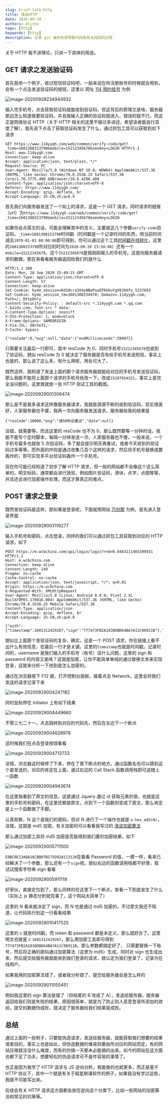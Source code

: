 ```yaml
---
slug: brief-talk-http
title: 浅谈HTTP
date: 2020-09-29
authors: mlishu
tags: [http]
keywords: [http]
description: 记录 git 操作失误导致代码丢失与找回的过程
---
```


<!-- truncate -->

关于 HTTP 我不讲理论，只讲一下具体的用途。

## GET 请求之发送验证码

首先我举一个例子，收过短信验证码吧，一般来说在你注册账号的时候就会用到，会有一个点击发送验证码的按钮，这里以 网址 [114 预约挂号](https://www.114yygh.com/) 为例

![image-20200928234944932](https://img.mlishu.cn/image-20200928234944932.png)

输入完手机号，点击获取验证码就能收到验证码，但这背后的原理又是啥，服务器那边怎么知道我要验证码，并且我输入正确的验证码就进入，错误的就不行。而这正是网络协议 HTTP（关于 HTTP 相关的这里不做过多讲述，希望读者能自行百度了解），我先说下点击了获取验证码发生了什么，通过抓包工具可以获取到如下请求

```http
GET https://www.114yygh.com/web/common/verify-code/get?_time=1601308153790&mobile=15212345678&smsKey=LOGIN HTTP/1.1
Host: www.114yygh.com
Connection: keep-alive
Accept: application/json, text/plain, */*
Request-Source: PC
User-Agent: Mozilla/5.0 (Windows NT 10.0; WOW64) AppleWebKit/537.36 (KHTML, like Gecko) Chrome/70.0.3538.25 Safari/537.36 Core/1.70.3775.400 QQBrowser/10.6.4208.400
Content-Type: application/json;charset=UTF-8
Referer: https://www.114yygh.com/
Accept-Encoding: gzip, deflate, br
Accept-Language: zh-CN,zh;q=0.9
```

首先我们向服务器发送了一个如上的请求，这是一个 GET 请求，同时请求的链接（url）为`https://www.114yygh.com/web/common/verify-code/get?_time=1601308153790&mobile=15212345678&smsKey=LOGIN`

如果你会点英文的话，可能会理解其中的含义，主要就这几个参数`verify-code`验证码，`_time=1601308153790`时间戳（时间戳是一个记录时间的东西，用当前时间减去`1970-01-01 08:00:00`即可得到，你可以通过这个工具[时间戳在线转化](https://tool.lu/timestamp/)，这里的`1601308153790`所对应的时间为`2020-09-28 23:58:06`）还有一个`mobile=15212345678`，这个`15212345678`是我刚刚输入的手机号。这是向服务器请求的数据，那在来看看服务器返回给我们的是什么

```http
HTTP/1.1 200
Date: Mon, 28 Sep 2020 15:49:15 GMT
Content-Type: application/json;charset=UTF-8
Content-Length: 57
Connection: keep-alive
Set-Cookie: hyde_session=Kd10cra3X4yNBePaaQTKUkuYgX9J6Hfx_5337693
Set-Cookie: hyde_session_tm=1601308154470; Domain=.114yygh.com; Path=/; HttpOnly
Content-Security-Policy: : default-src *.114yygh.com *.qq.com *.baidu.com; font-src * data:
X-Content-Type-Options: nosniff
X-XSS-Protection: 1; mode=block
X-Frame-Options: SAMEORIGIN
X-Via-JSL: d8c5e31,-
X-Cache: bypass

{"resCode":0,"msg":null,"data":{"endMilliseconds":59997}}
```

只需要关注最后一行即可，其中 resCode 为 0，同时手机号`15212345678`也收到了验证码，貌似 resCode 为 0 就决定了服务器是否有给手机号发送短信，事实上也是的，那么说了这么多，有什么用呢，用处可大了。

既然这样，我知道了发送上面的那个请求服务器就能给对应的手机号发送验证码，那么我能不能将上面那个请求的手机号给改一下，改成`15287654321`，事实上是完全没问题的，这里我就放一张 HTTP 测试工具的截图。

![image-20200929001306474](https://img.mlishu.cn/image-20200929001306474.png)

那么是不是我多请求这样像服务器请求，我就能源源不断的收到验证码，现实很美好，人家服务器也不傻，我再一次向服务器发送请求，服务器给我的结果是

```
{"resCode":10000,"msg":"请58秒后重试","data":null}
```

没错，就需要等，而且这里的 resCode 也不为 0，那么既然要等一分钟的话，我能不能写个定时脚本，每隔一分钟发送一次，人家服务器也不傻，一般来说，一个手机号最多也就收 5 次验证码，多了就会提示明天再重试，或者今天收到的验证码过多等等。而外面的炸则是通过收集几百个这样的请求，然后将手机号替换成要轰炸的，即可实现多平台验证码轰炸一个手机号。

现在你可能已经知道了初步了解 HTTP 请求，但一般的网站都不会像这个这么简单的，明文标码，通常都会进行效验，例如图片验证码，滑块，点字，点图等等，并且还会进行加密操作处理，而这才算真正的难点。

## POST 请求之登录

既然发验证码是这样，那如果是登录呢，下面就用网站 [万创帮](https://m.wcbchina.com/) 为例，首先进入登录界面

![image-20200929003119277](https://img.mlishu.cn/image-20200929003119277.png)

输入手机号和密码，点击登录，同样的我们可以通过抓包工具获取到对应的 HTTP 请求，如下

```http
POST https://m.wcbchina.com/api/login/login?rnd=0.6463111465399551 HTTP/1.1
Host: m.wcbchina.com
Connection: keep-alive
Content-Length: 149
Pragma: no-cache
Cache-Control: no-cache
Accept: application/json, text/javascript, */*; q=0.01
Origin: https://m.wcbchina.com
X-Requested-With: XMLHttpRequest
User-Agent: Mozilla/5.0 (Linux; Android 8.0.0; Pixel 2 XL Build/OPD1.170816.004) AppleWebKit/537.36 (KHTML, like Gecko) Chrome/70.0.3538.25 Mobile Safari/537.36
Content-Type: application/json
Accept-Encoding: gzip, deflate, br
Accept-Language: zh-CN,zh;q=0.9

{"auth":{"timestamp":1601312429287,"sign":"777473FB2A1838DBD64BA7A11C98911B"},"username":"15212345678","password":"E9BC0E13A8A16CBB07B175D92A113126"}
```

貌似比上面那个发验证码的复杂，确实，这是一个 POST 请求，你在链接上看不出什么有效信息，在最后一行才是关键。这里的`timestamp`也就是时间戳，记录时间的，username 是我们输入的手机号（账号）没什么问题，这里的 sign 和 password 的内容又是啥？这就是加密，让你不能简单单纯的通过替换文本来实现登录，这就来分析一下他到底怎么加密的。

通过在浏览器按下 F12 键，打开控制台面板，接着点击 Network，这里会将我们发送的请求记录下来

![image-20200929004247182](https://img.mlishu.cn/image-20200929004247182.png)

同时鼠标停在 Initiator 上有如下结果

![image-20200929004449660](https://img.mlishu.cn/image-20200929004449660.png)

不管三七二十一，点击跳转到对应的代码先，然后在左边下一个断点

![image-20200929004628978](https://img.mlishu.cn/image-20200929004628978.png)

这时候我们在点击登录按钮看看

![image-20200929004713733](https://img.mlishu.cn/image-20200929004713733.png)

没错，浏览器这时候停了下来，停在了我下断点的地方，通过函数名也可以猜到这个是发送的，对应的肯定在上面，通过右边的 Call Stack 函数调用栈即可追随上一函数

![image-20200929004943674](https://img.mlishu.cn/image-20200929004943674.png)

在这里我看到了原文的信息，这是通过 Jquery 通过 id 获取元素的值，也就是这里的手机号和密码，在这里还都是原文，点到下一个函数则变成了密文，那么肯定是上一个函数做了手脚。

认真观察，N 这个是我们的密码，但对 N 进行了一个操作也就是 `a.hex_md5(N)`，没错，这就是 md5 加密。有关加密的可以看看我写过的 [浅谈加密算法](/docs/brief-talk-encryption-algorithm)

那么通过加密工具将 md5 加密是否能得到我们要的加密结果，如下

![image-20200929005711500](https://img.mlishu.cn/image-20200929005711500.png)

`E9BC0E13A8A16CBB07B175D92A113126`在看看 Password 的值，一模一样，看来已经解决了一个参数，那么还有一个`sign`呢。貌似右边的函数调用栈都不好使，我试试搜索字符串 sign 看看

![image-20200929005911119](https://img.mlishu.cn/image-20200929005911119.png)

好家伙，直接定位到了，那么同样的在这里下一个断点，查看一下到底发生了什么（实际上 js 静态分析就完事了，这个网站太简单了）

这里的 N 看来就决定了 sign，而 N 也是通过 md5 加密的，不过原文我还不知道，让代码执行到这一行看看结果

![image-20200929010417525](https://img.mlishu.cn/image-20200929010417525.png)

这里的 c 就是时间戳，而 token 和 password 都是未定义，那么就好办了。这里明文也就是 c `1601312429287`，那么用加密工具即可得到`777473FB2A1838DBD64BA7A11C98911B`，那么参数都搞定好了， 只需要替换一下账号，然后将正确的密码通过加密算法（这里为 md5）生成，同时对 sign 也生成出来，然后提交给服务器就能收到我们登录的请求，就认定为我们登录了，记录为在线用户。

如果我用的加密算法错了，或者我分析错了，提交给服务器会是怎么样的

![image-20200929011055451](https://img.mlishu.cn/image-20200929011055451.png)

例如我这里的 sign 算法是错了（将结尾的 B 改成了 A），发送给服务器，服务器返回给我们则是失败的结果，原因很简单，就是为了防止别人恶意登录所添加的效验，提交的数据伪成败，就决定了服务器给我们结果是成败。

## 总结

通过上面的一些例子，只要能伪造请求，发送给服务器，就能获取我们想要的结果或者目的，事实上也是如此，但伪造数据的难易则要由所对应的网站而定，有的网站压根就没没什么难度，而有的你搞一天都未必能搞的出来。如今的网站在这方面也都下足了功夫，想要轻松的伪造请求可不是件容易的事情了。

也正是因为我学了 HTTP 请求与 JS 逆向分析，我能做的也就更多，而正是基于 HTTP 协议下，其中一个就是有关于超星刷课软件的例子，如果我没有学过这些，我就不可能写出来。

后续会有关 HTTP 请求这方面都会放在逆向这个分类下，比如一些网站的加密算法和常见的坑等等。
